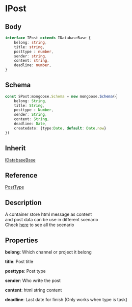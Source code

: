 # IPost

## Body
```typescript
interface IPost extends IDatabaseBase {
    belong: string,
    title: string,
    posttype : number,
    sender: string,
    content: string,
    deadline: number,
}
```

## Schema
```typescript
const SPost:mongoose.Schema = new mongoose.Schema({
    belong: String,
    title: String,
    posttype : Number,
    sender: String,
    content: String,
    deadline: Date,
    createdate: {type:Date, default: Date.now}
})
```
## Inherit

[IDatabaseBase](./../../base/IDatabaseBase.md)

## Reference

[PostType](./PostType.md)

## Description

A container store html message as content\
and post data can be use in different scenario\
Check [here](./PostType.md) to see all the scenario

## Properties

**belong**: Which channel or project it belong

**title**: Post title

**posttype**: Post type

**sender**: Who write the post

**content**: html string content

**deadline**: Last date for finish (Only works when type is task)
